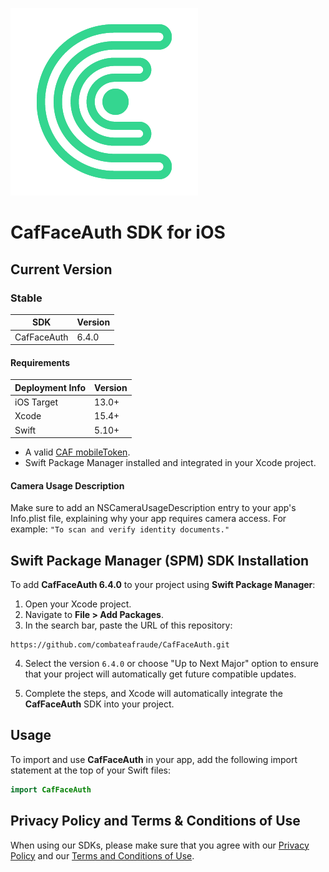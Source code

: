 ![Caf](https://github.com/combateafraude/iOS/raw/main/images/caf_icon.png)

# CafFaceAuth SDK for iOS

## Current Version

### Stable

| SDK            | Version |
| -------------- | ------- |
| CafFaceAuth   | 6.4.0   |

#### Requirements

| Deployment Info | Version       |
| --------------- | ------------- |
| iOS Target      | 13.0+         |
| Xcode           | 15.4+         |
| Swift           | 5.10+         |

- A valid [CAF mobileToken](https://docs.caf.io/sdks/access-token).
- Swift Package Manager installed and integrated in your Xcode project.

#### Camera Usage Description

Make sure to add an NSCameraUsageDescription entry to your app's Info.plist file, explaining why your app requires camera access. For example: `"To scan and verify identity documents."`

## Swift Package Manager (SPM) SDK Installation

To add **CafFaceAuth 6.4.0** to your project using **Swift Package Manager**:

1. Open your Xcode project.
2. Navigate to **File > Add Packages**.
3. In the search bar, paste the URL of this repository:
```console
https://github.com/combateafraude/CafFaceAuth.git
```
4. Select the version `6.4.0` or choose "Up to Next Major" option to ensure that your project will automatically get future compatible updates.

5. Complete the steps, and Xcode will automatically integrate the **CafFaceAuth** SDK into your project.

## Usage

To import and use **CafFaceAuth** in your app, add the following import statement at the top of your Swift files:

```swift
import CafFaceAuth
```

## Privacy Policy and Terms & Conditions of Use

When using our SDKs, please make sure that you agree with our [Privacy Policy](https://en.caf.io/politicas/politicas-de-privacidade) and our [Terms and Conditions of Use](https://en.caf.io/politicas/termos-e-condicoes-de-uso).
